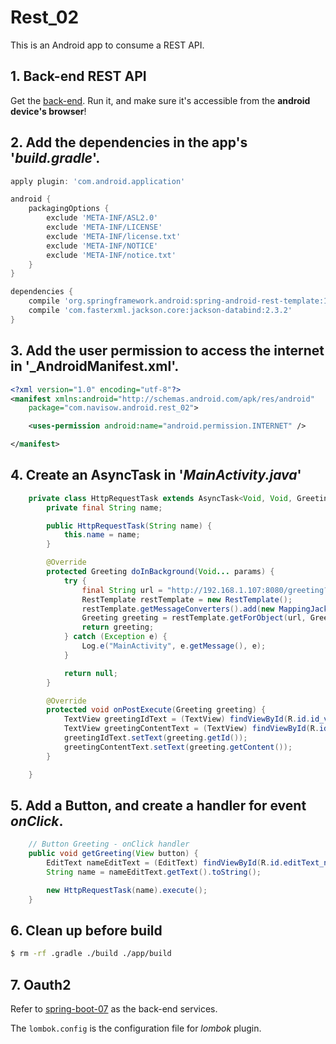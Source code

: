 # Rest_02

This is an Android app to consume a REST API.

## 1. Back-end REST API
Get the [back-end](https://github.com/rwibawa/spring-boot-07).
Run it, and make sure it's accessible from the **android device's browser**!

## 2. Add the dependencies in the app's '_build.gradle_'.
```groovy
apply plugin: 'com.android.application'

android {
    packagingOptions {
        exclude 'META-INF/ASL2.0'
        exclude 'META-INF/LICENSE'
        exclude 'META-INF/license.txt'
        exclude 'META-INF/NOTICE'
        exclude 'META-INF/notice.txt'
    }
}

dependencies {
    compile 'org.springframework.android:spring-android-rest-template:1.0.1.RELEASE'
    compile 'com.fasterxml.jackson.core:jackson-databind:2.3.2'
}
```

## 3. Add the user permission to access the internet in '_AndroidManifest.xml'.
```xml
<?xml version="1.0" encoding="utf-8"?>
<manifest xmlns:android="http://schemas.android.com/apk/res/android"
    package="com.navisow.android.rest_02">

    <uses-permission android:name="android.permission.INTERNET" />

</manifest>
```

## 4. Create an AsyncTask in '_MainActivity.java_'
```java
    private class HttpRequestTask extends AsyncTask<Void, Void, Greeting> {
        private final String name;

        public HttpRequestTask(String name) {
            this.name = name;
        }

        @Override
        protected Greeting doInBackground(Void... params) {
            try {
                final String url = "http://192.168.1.107:8080/greeting?name=" + name;
                RestTemplate restTemplate = new RestTemplate();
                restTemplate.getMessageConverters().add(new MappingJackson2HttpMessageConverter());
                Greeting greeting = restTemplate.getForObject(url, Greeting.class);
                return greeting;
            } catch (Exception e) {
                Log.e("MainActivity", e.getMessage(), e);
            }

            return null;
        }

        @Override
        protected void onPostExecute(Greeting greeting) {
            TextView greetingIdText = (TextView) findViewById(R.id.id_value);
            TextView greetingContentText = (TextView) findViewById(R.id.content_value);
            greetingIdText.setText(greeting.getId());
            greetingContentText.setText(greeting.getContent());
        }

    }
```

## 5. Add a Button, and create a handler for event _onClick_.
```java
    // Button Greeting - onClick handler
    public void getGreeting(View button) {
        EditText nameEditText = (EditText) findViewById(R.id.editText_name);
        String name = nameEditText.getText().toString();

        new HttpRequestTask(name).execute();
    }
```

## 6. Clean up before build
```bash
$ rm -rf .gradle ./build ./app/build
```

## 7. Oauth2
Refer to [spring-boot-07](https://github.com/rwibawa/spring-boot-07) as the back-end services.

The `lombok.config` is the configuration file for _lombok_ plugin.